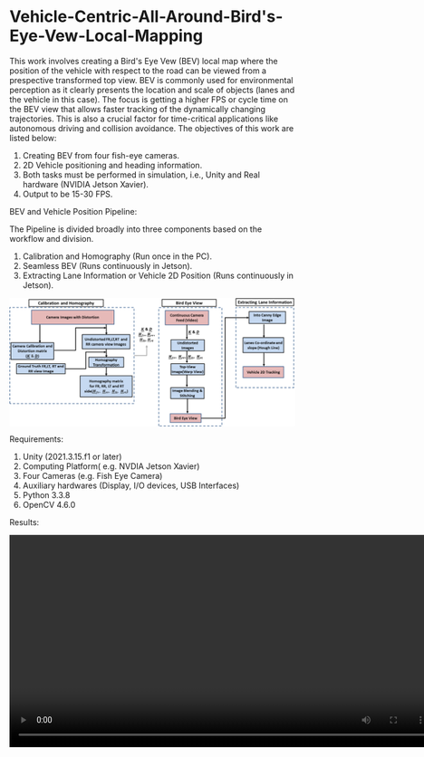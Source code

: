 # Vehicle-Centric-All-Around-Bird's-Eye-Vew-Local-Mapping
This work involves creating a Bird's Eye Vew (BEV) local map where the position of the vehicle with respect to the road can be viewed from a prespective transformed top view. BEV is commonly used for environmental perception as it clearly presents the location and scale of objects (lanes and the vehicle in this case). The focus is getting a higher FPS or cycle time on the BEV view that allows faster tracking of the dynamically changing trajectories. This is also a crucial factor for time-critical applications like autonomous driving and collision avoidance.
The objectives of this work are listed below:
  1. Creating BEV from four fish-eye cameras.
  2. 2D Vehicle positioning and heading information.
  3. Both tasks must be performed in simulation, i.e., Unity and Real hardware (NVIDIA Jetson Xavier).
  4. Output to be 15-30 FPS.

BEV and Vehicle Position Pipeline:

The Pipeline is divided broadly into three components based on the workflow and division.
  1. Calibration and Homography (Run once in the PC).
  2. Seamless BEV (Runs continuously in Jetson).
  3. Extracting Lane Information or Vehicle 2D Position (Runs continuously in Jetson).

<img align="center" src="assets/Images/Pipeline.png" width="750">

Requirements:
  1. Unity (2021.3.15.f1 or later)
  2. Computing Platform( e.g. NVDIA Jetson Xavier)
  3. Four Cameras (e.g. Fish Eye Camera)
  4. Auxiliary hardwares (Display, I/O devices, USB Interfaces)
  5. Python 3.3.8
  6. OpenCV 4.6.0

Results:
<p align="center">
  <video width="750" controls>
    <source src="assets/Videos/demo_hardware.mp4" type="video/mp4">
    Your browser does not support the video tag.
  </video>
</p>
